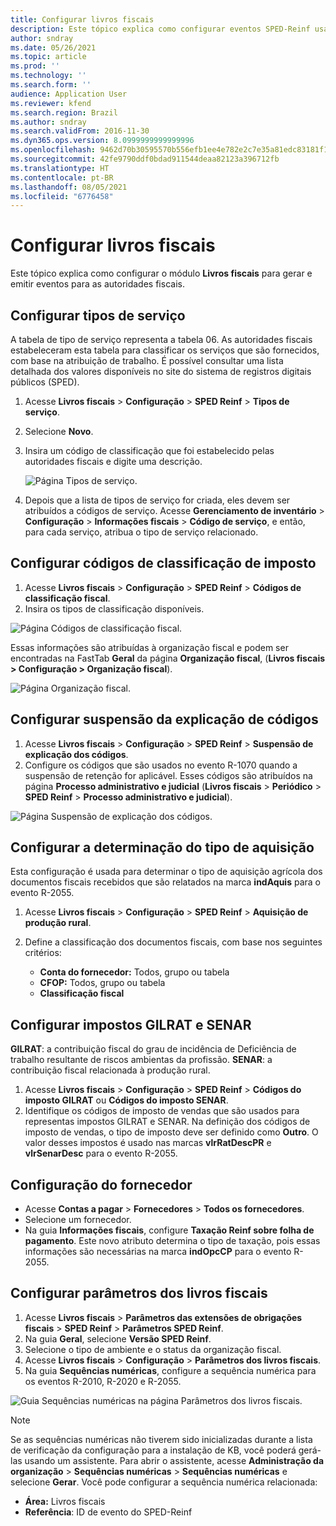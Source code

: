 ```yaml
---
title: Configurar livros fiscais
description: Este tópico explica como configurar eventos SPED-Reinf usando Livros fiscais no Microsoft Dynamics 365 Finance para o Brasil.
author: sndray
ms.date: 05/26/2021
ms.topic: article
ms.prod: ''
ms.technology: ''
ms.search.form: ''
audience: Application User
ms.reviewer: kfend
ms.search.region: Brazil
ms.author: sndray
ms.search.validFrom: 2016-11-30
ms.dyn365.ops.version: 8.0999999999999996
ms.openlocfilehash: 9462d70b30595570b556efb1ee4e782e2c7e35a81edc83181f159bef508f1dcd
ms.sourcegitcommit: 42fe9790ddf0bdad911544deaa82123a396712fb
ms.translationtype: HT
ms.contentlocale: pt-BR
ms.lasthandoff: 08/05/2021
ms.locfileid: "6776458"
---
```

# <a name="set-up-fiscal-books"></a>Configurar livros fiscais

Este tópico explica como configurar o módulo **Livros fiscais** para gerar e emitir eventos para as autoridades fiscais. 

## <a name="set-up-service-types"></a>Configurar tipos de serviço

A tabela de tipo de serviço representa a tabela 06. As autoridades fiscais estabeleceram esta tabela para classificar os serviços que são fornecidos, com base na atribuição de trabalho. É possível consultar uma lista detalhada dos valores disponíveis no site do sistema de registros digitais públicos (SPED).

1. Acesse **Livros fiscais** \> **Configuração** \> **SPED Reinf** \> **Tipos de serviço**.
2. Selecione **Novo**.
3. Insira um código de classificação que foi estabelecido pelas autoridades fiscais e digite uma descrição.

    ![Página Tipos de serviço.](media/bra-service-type-setup.png)

4. Depois que a lista de tipos de serviço for criada, eles devem ser atribuídos a códigos de serviço. Acesse **Gerenciamento de inventário** \> **Configuração** \> **Informações fiscais** \> **Código de serviço**, e então, para cada serviço, atribua o tipo de serviço relacionado.

## <a name="set-up-tax-classification-codes"></a>Configurar códigos de classificação de imposto

1. Acesse **Livros fiscais** \> **Configuração** \> **SPED Reinf** \> **Códigos de classificação fiscal**.
2. Insira os tipos de classificação disponíveis.

![Página Códigos de classificação fiscal.](media/bra-tax-classification-codes.png)

Essas informações são atribuídas à organização fiscal e podem ser encontradas na FastTab **Geral** da página **Organização fiscal**, (**Livros fiscais \> Configuração \> Organização fiscal**).

![Página Organização fiscal.](media/bra-fiscal-organization-setup.png)

## <a name="set-up-codes-explanation-suspension"></a>Configurar suspensão da explicação de códigos

1. Acesse **Livros fiscais** \> **Configuração** \> **SPED Reinf** \> **Suspensão de explicação dos códigos**.
2. Configure os códigos que são usados no evento R-1070 quando a suspensão de retenção for aplicável. Esses códigos são atribuídos na página **Processo administrativo e judicial** (**Livros fiscais** \> **Periódico** \> **SPED Reinf** \> **Processo administrativo e judicial**).

![Página Suspensão de explicação dos códigos.](media/bra-codes-explanation-suspension.png)

## <a name="set-up-acquisition-type-determination"></a>Configurar a determinação do tipo de aquisição

Esta configuração é usada para determinar o tipo de aquisição agrícola dos documentos fiscais recebidos que são relatados na marca **indAquis** para o evento R-2055. 

1. Acesse **Livros fiscais** \> **Configuração** \> **SPED Reinf** \> **Aquisição de produção rural**.
2. Define a classificação dos documentos fiscais, com base nos seguintes critérios:

    - **Conta do fornecedor:** Todos, grupo ou tabela
    - **CFOP:** Todos, grupo ou tabela
    - **Classificação fiscal**

## <a name="set-up-gilrat-and-senar-taxes"></a>Configurar impostos GILRAT e SENAR

**GILRAT**: a contribuição fiscal do grau de incidência de Deficiência de trabalho resultante de riscos ambientas da profissão.
**SENAR**: a contribuição fiscal relacionada à produção rural.

1. Acesse **Livros fiscais** \> **Configuração** \> **SPED Reinf** \> **Códigos do imposto GILRAT** ou **Códigos do imposto SENAR**.
2. Identifique os códigos de imposto de vendas que são usados para representas impostos GILRAT e SENAR. Na definição dos códigos de imposto de vendas, o tipo de imposto deve ser definido como **Outro**. O valor desses impostos é usado nas marcas **vlrRatDescPR** e **vlrSenarDesc** para o evento R-2055.

## <a name="vendor-setup"></a>Configuração do fornecedor

- Acesse **Contas a pagar** \> **Fornecedores** \> **Todos os fornecedores**.
- Selecione um fornecedor.
- Na guia **Informações fiscais**, configure **Taxação Reinf sobre folha de pagamento**. Este novo atributo determina o tipo de taxação, pois essas informações são necessárias na marca **indOpcCP** para o evento R-2055.

## <a name="set-up-fiscal-books-parameters"></a>Configurar parâmetros dos livros fiscais

1. Acesse **Livros fiscais** > **Parâmetros das extensões de obrigações fiscais** > **SPED Reinf** > **Parâmetros SPED Reinf**.
2. Na guia **Geral**, selecione **Versão SPED Reinf**.
3. Selecione o tipo de ambiente e o status da organização fiscal.
4. Acesse **Livros fiscais** > **Configuração** > **Parâmetros dos livros fiscais**.
5. Na guia **Sequências numéricas**, configure a sequência numérica para os eventos R-2010, R-2020 e R-2055.

![Guia Sequências numéricas na página Parâmetros dos livros fiscais.](media/bra-sped-fiscal-books-parameters.png)

> [!NOTE]
> Se as sequências numéricas não tiverem sido inicializadas durante a lista de verificação da configuração para a instalação de KB, você poderá gerá-las usando um assistente. Para abrir o assistente, acesse **Administração da organização** \> **Sequências numéricas** \> **Sequências numéricas** e selecione **Gerar**. Você pode configurar a sequência numérica relacionada:
>
> - **Área:** Livros fiscais
> - **Referência**: ID de evento do SPED-Reinf
